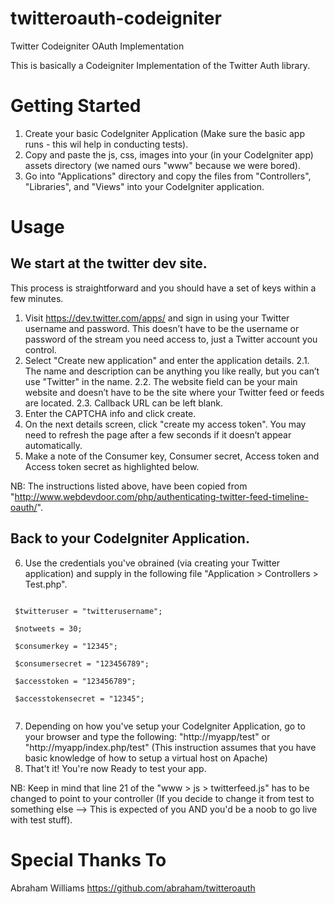twitteroauth-codeigniter
========================

Twitter Codeigniter OAuth Implementation

This is basically a Codeigniter Implementation of the Twitter Auth library.

Getting Started
===============
1. Create your basic CodeIgniter Application (Make sure the basic app runs - this wil help in conducting tests).
2. Copy and paste the js, css, images into your (in your CodeIgniter app) assets directory (we named ours "www" because we were bored).
3. Go into "Applications" directory and copy the files from "Controllers", "Libraries", and "Views" into your CodeIgniter application.

Usage
=====

We start at the twitter dev site.
---------------------------------

This process is straightforward and you should have a set of keys within a few minutes.

1. Visit https://dev.twitter.com/apps/ and sign in using your Twitter username and password. This doesn’t have to be the username or password of the stream you need access to, just a Twitter account you control.
2. Select "Create new application" and enter the application details.
 2.1. The name and description can be anything you like really, but you can’t use "Twitter" in the name.
 2.2. The website field can be your main website and doesn’t have to be the site where your Twitter feed or feeds are located.
 2.3. Callback URL can be left blank.
3. Enter the CAPTCHA info and click create.
4. On the next details screen, click "create my access token". You may need to refresh the page after a few seconds if it doesn’t appear automatically.
5. Make a note of the Consumer key, Consumer secret, Access token and Access token secret as highlighted below.

NB: The instructions listed above, have been copied from "http://www.webdevdoor.com/php/authenticating-twitter-feed-timeline-oauth/".

Back to your CodeIgniter Application.
-------------------------------------

6. Use the credentials you've obrained (via creating your Twitter application) and supply in the following file "Application > Controllers > Test.php".

<code>
 $twitteruser = "twitterusername";<br />
 $notweets = 30;<br />
 $consumerkey = "12345";<br />
 $consumersecret = "123456789";<br />
 $accesstoken = "123456789";<br />
 $accesstokensecret = "12345";<br />
</code>

7. Depending on how you've setup your CodeIgniter Application, go to your browser and type the following: "http://myapp/test" or "http://myapp/index.php/test" (This instruction assumes that you have basic knowledge of how to setup a virtual host on Apache)
8. That't it! You're now Ready to test your app.

NB: Keep in mind that line 21 of the "www > js > twitterfeed.js" has to be changed to point to your controller (If you decide to change it from test to something else --> This is expected of you AND you'd be a noob to go live with test stuff).

Special Thanks To
=================
Abraham Williams
https://github.com/abraham/twitteroauth

